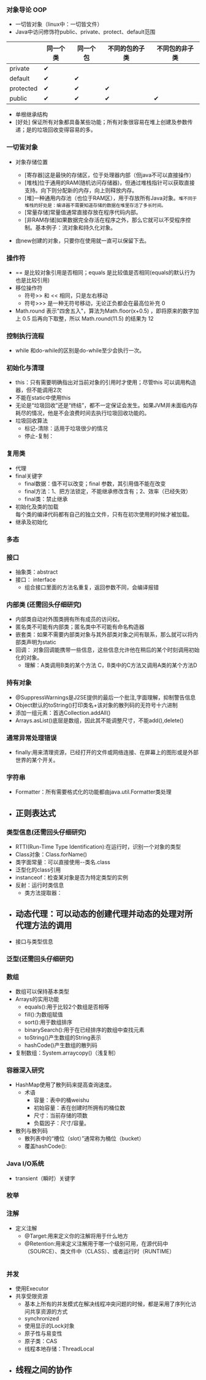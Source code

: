 ### 对象导论  OOP
- 一切皆对象（linux中：一切皆文件）
- Java中访问修饰符public、private、protect、default范围
 
 |       |同一个类  |同一个包|不同的包的子类 |不同包的非子类|
 |---|---|---|---|---|
 |  private|✔| | |
 | default |✔|✔|
 |protected|✔|✔|✔| |
 |public|✔|✔|✔|✔|

- 单根继承结构
 - [好处] 保证所有对象都具备某些功能；所有对象很容易在堆上创建及参数传递；是的垃圾回收变得容易的多。
 
 
 ### 一切皆对象
- 对象存储位置
    - [寄存器]这是最快的存储区，位于处理器内部（但java不可以直接操作） 
    - [堆栈]位于通用的RAM(随机访问存储器)，但通过堆栈指针可以获取直接支持。向下则分配新的内存，向上则释放内存。
    - [堆]一种通用内存池（也位于RAM区），用于存放所有Java对象。`堆不同于堆栈的好处是：编译器不需要知道存储的数据在堆里存活了多长时间。`
    - [常量存储]常量值通常直接存放在程序代码内部。
    - [非RAM存储]如果数据完全存活在程序之外，那么它就可以不受程序控制。基本例子：流对象和持久化对象。
 
- 由new创建的对象，只要你在使用就一直可以保留下去。
 
 
 ### 操作符
- == 是比较对象引用是否相同；equals 是比较值是否相同(equals的默认行为也是比较引用)
- 移位操作符
    - 符号>> 和 << 相同，只是左右移动
    - 符号>>> 是一种无符号移动，无论正负都会在最高位补充 0
- Math.round 表示"四舍五入"，算法为Math.floor(x+0.5) ，即将原来的数字加上 0.5 后再向下取整，所以 Math.round(11.5) 的结果为 12
 
 
 ### 控制执行流程
- while 和do-while的区别是do-while至少会执行一次。
 
 
  
 ### 初始化与清理
 - this：只有需要明确指出对当前对象的引用时才使用；尽管this 可以调用构造器，但不能调用2次
 - 不能在static中使用this
 - 无论是“垃圾回收”还是“终结”，都不一定保证会发生。如果JVM并未面临内存耗尽的情况，他是不会浪费时间去执行垃圾回收功能的。
 - 垃圾回收算法
     - 标记-清除：适用于垃圾很少的情况
     - 停止-复制：
 
 ### 复用类
 -  代理
 - final关键字
    - final数据：值不可以改变；final 参数，其引用值不能在改变
    - final方法：1、把方法锁定，不能继承修改含有；2、效率（已经失效）
    - final类：禁止继承
 - 初始化及类的加载<br/>
    每个类的编译代码都有自己的独立文件，只有在初次使用的时候才被加载。
 - 继承及初始化
    
 
 ### 多态
 
 ### 接口
 - 抽象类：abstract
 - 接口： interface
    - 组合接口里面的方法名重复，返回参数不同，会编译报错
   
 ### 内部类 (还需回头仔细研究)
 - 内部类自动对外围类拥有所有成员的访问权。
 - 匿名类不可能有内部类；匿名类中不可能有命名构造器
 - 嵌套类：如果不需要内部类对象与其外部类对象之间有联系，那么就可以将内部类声明为static
 - 回调： 对象回调能携带一些信息，这些信息允许他在稍后的某个时刻调用初始化的对象。
    - 理解：A类调用B类的某个方法 C，B类中的C方法又调用A类的某个方法D
 
 ### 持有对象
 - @SuppressWarnings是J2SE提供的最后一个批注,字面理解，抑制警告信息
 - Object默认的toString()打印类名+该对象的散列码的无符号十六进制
 - 添加一组元素：首选Collection.addAll()
 - Arrays.asList()底层是数组，因此其不能调整尺寸，不能add(),delete()
 
 ### 通常异常处理错误
 - finally:用来清理资源，已经打开的文件或网络连接、在屏幕上的图形或是外部世界的某个开关。
 
 ### 字符串
 - Formatter：所有需要格式化的功能都由java.util.Formatter类处理
 - 正则表达式
    - 
    
 
 ### 类型信息(还需回头仔细研究)
 - RTTI(Run-Time Type Identification):在运行时，识别一个对象的类型
 - Class对象：Class.forName()
 - 类字面常量：可以直接使用--类名.class
 - 泛型化的class引用
 - instanceof：检查某对象是否为特定类型的实例
 - 反射：运行时类信息
    - 类方法提取器：
 - 动态代理：可以动态的创建代理并动态的处理对所代理方法的调用
    -
 - 接口与类型信息

 ### 泛型(还需回头仔细研究)

 ### 数组
 - 数组可以保持基本类型
 - Arrays的实用功能
    - equals():用于比较2个数组是否相等
    - fill():为数组赋值
    - sort():用于数组排序
    - binarySearch():用于在已经排序的数组中查找元素
    - toString()产生数组的String表示
    - hashCode()产生数组的散列码
 - 复制数组：System.arraycopy()（浅复制）


 ### 容器深入研究
 - HashMap使用了散列码来提高查询速度。
    - 术语
        - 容量：表中的桶weishu
        - 初始容量：表在创建时所拥有的桶位数
        - 尺寸：当前存储的项数
        - 负载因子：尺寸/容量。
 - 散列与散列码
    - 散列表中的“槽位（slot）”通常称为桶位（bucket）
    - 覆盖hashCode():
 
 
 ### Java I/O系统
 - transient（瞬时）关键字

 ### 枚举

 ### 注解
 - 定义注解
    - @Target:用来定义你的注解将用于什么地方
    - @Retention:用来定义注解用于哪一个级别可用，在源代码中（SOURCE）、类文件中（CLASS）、或者运行时（RUNTIME）

<img>

 ### 并发
 - 使用Executor
 - 共享受限资源
    - 基本上所有的并发模式在解决线程冲突问题的时候，都是采用了序列化访问共享资源的方式
    - synchronized
    - 使用显示的Lock对象
    - 原子性与易变性
    - 原子类：CAS
    - 线程本地存储：ThreadLocal
 - 线程之间的协作
    -

 
 
 
 
 
 
 
 
 
 
 
 
